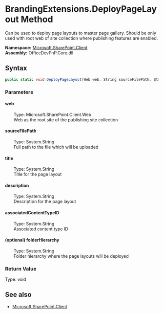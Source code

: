 # BrandingExtensions.DeployPageLayout Method  
 Can be used to deploy page layouts to master page gallery. <remarks>Should be only used with root web of site collection where publishing features are enabled.</remarks>  

**Namespace:** [Microsoft.SharePoint.Client](Microsoft.SharePoint.Client.md)  
**Assembly:** OfficeDevPnP.Core.dll  
## Syntax
```C#
public static void DeployPageLayout(Web web, String sourceFilePath, String title, String description, String associatedContentTypeID, String folderHierarchy)
```
### Parameters
#### web  
&emsp;&emsp;Type: Microsoft.SharePoint.Client.Web  
&emsp;&emsp;Web as the root site of the publishing site collection  

#### sourceFilePath  
&emsp;&emsp;Type: System.String  
&emsp;&emsp;Full path to the file which will be uploaded  

#### title  
&emsp;&emsp;Type: System.String  
&emsp;&emsp;Title for the page layout  

#### description  
&emsp;&emsp;Type: System.String  
&emsp;&emsp;Description for the page layout  

#### associatedContentTypeID  
&emsp;&emsp;Type: System.String  
&emsp;&emsp;Associated content type ID  

#### (optional) folderHierarchy  
&emsp;&emsp;Type: System.String  
&emsp;&emsp;Folder hierarchy where the page layouts will be deployed  

### Return Value
Type: void  

## See also
- [Microsoft.SharePoint.Client](Microsoft.SharePoint.Client.md)
